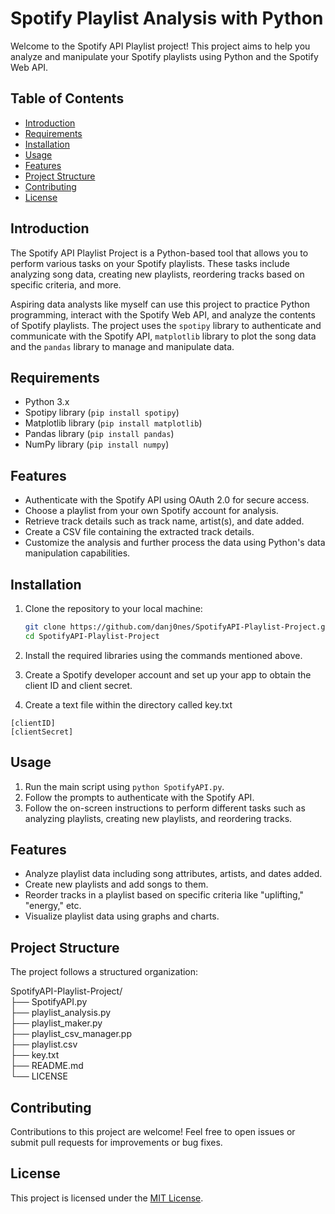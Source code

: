 # Spotify Playlist Analysis with Python

Welcome to the Spotify API Playlist project! This project aims to help you analyze and manipulate your Spotify playlists using Python and the Spotify Web API.

## Table of Contents

- [Introduction](#introduction)
- [Requirements](#requirements)
- [Installation](#installation)
- [Usage](#usage)
- [Features](#features)
- [Project Structure](#project-structure)
- [Contributing](#contributing)
- [License](#license)

## Introduction

The Spotify API Playlist Project is a Python-based tool that allows you to perform various tasks on your Spotify playlists. These tasks include analyzing song data, creating new playlists, reordering tracks based on specific criteria, and more.

Aspiring data analysts like myself can use this project to practice Python programming, interact with the Spotify Web API, and analyze the contents of Spotify playlists. The project uses the `spotipy` library to authenticate and communicate with the Spotify API, `matplotlib`  library to plot the song data and the `pandas` library to manage and manipulate data.

## Requirements

- Python 3.x
- Spotipy library (`pip install spotipy`)
- Matplotlib library (`pip install matplotlib`)
- Pandas library (`pip install pandas`)
- NumPy library (`pip install numpy`)
  
## Features

- Authenticate with the Spotify API using OAuth 2.0 for secure access.
- Choose a playlist from your own Spotify account for analysis.
- Retrieve track details such as track name, artist(s), and date added.
- Create a CSV file containing the extracted track details.
- Customize the analysis and further process the data using Python's data manipulation capabilities.

## Installation

1. Clone the repository to your local machine:

   ```sh
   git clone https://github.com/danj0nes/SpotifyAPI-Playlist-Project.git
   cd SpotifyAPI-Playlist-Project
   ```
2. Install the required libraries using the commands mentioned above.

3. Create a Spotify developer account and set up your app to obtain the client ID and client secret.
   
4. Create a text file within the directory called key.txt
```
[clientID]
[clientSecret]
```

## Usage

1. Run the main script using `python SpotifyAPI.py`.
2. Follow the prompts to authenticate with the Spotify API.
3. Follow the on-screen instructions to perform different tasks such as analyzing playlists, creating new playlists, and reordering tracks.

## Features

- Analyze playlist data including song attributes, artists, and dates added.
- Create new playlists and add songs to them.
- Reorder tracks in a playlist based on specific criteria like "uplifting," "energy," etc.
- Visualize playlist data using graphs and charts.

## Project Structure

The project follows a structured organization:

SpotifyAPI-Playlist-Project/
<br>├── SpotifyAPI.py
<br>├── playlist_analysis.py
<br>├── playlist_maker.py
<br>├── playlist_csv_manager.pp
<br>├── playlist.csv
<br>├── key.txt
<br>├── README.md
<br>└── LICENSE

## Contributing

Contributions to this project are welcome! Feel free to open issues or submit pull requests for improvements or bug fixes.

## License

This project is licensed under the [MIT License](LICENSE).
